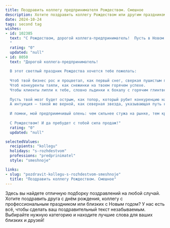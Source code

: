 ```yaml
---
title: Поздравить коллегу предпринимателя Рождеством. Смешное
description: Хотите поздравить коллегу Рождеством или другим праздником? Наш ИИ создаст незабываемое поздравление, а вы обязательно выделитесь среди других.  
date: 2024-10-24
tags: second tag
wishes:
- id: 102385
  text: "С Рождеством, дорогой коллега-предприниматель!  Пусть в Новом году Ваш бизнес процветает так же бурно, как Дед Мороз на корпоративе после третьей стопки!  Желаю Вам океан прибыли и чтоб конкуренты захлебнулись от зависти!  И, конечно же, чуточку волшебства в делах —  ведь чудеса случаются, особенно когда за них хорошо заплатили!
  "
  rating: "0"
  updated: "null"
- id: 8050
  text: "Дорогой коллега-предприниматель!
  
  В этот светлый праздник Рождества хочется тебе пожелать:
  
  Чтоб твой бизнес рос и процветал, как первый снег, сверкая пушистым потенциалом.
  Чтоб конкуренты таяли, как снежинки на твоем горячем успехе.
  Чтобы клиенты липли к тебе, словно льдинки к бокалу с горячим глинтвейном.
  
  Пусть твой мозг будет острым, как топор, который рубит конкуренцию на мелкие льдинки.
  А интуиция — такой же верной, как северная звезда, указывающая путь к прибыли.
  
  И помни, мой предприимчивый олень: чем сильнее стужа на рынке, тем крепче должна быть твоя шкура.
  
  С Рождеством! И да пребудет с тобой сила продаж!"
  rating: "0"
  updated: "null"

selectedValues:
  recipients: "kollegu"
  holidays: "s-rozhdestvom"
  professions: "predprinimatel"
  style: "smeshnoje"

links:
- slug: "pozdravit-kollegu-s-rozhdestvom-smeshnoje"
  title: "Поздравить коллегу Рождеством. Смешное"
---
```


Здесь вы найдете отличную подборку поздравлений на любой случай.
Хотите поздравить друга с днём рождения, коллегу с профессиональным праздником или близких с Новым годом? У нас есть всё, чтобы сделать ваш поздравительный текст незабываемым. Выбирайте нужную категорию и находите лучшие слова для ваших близких и друзей!
